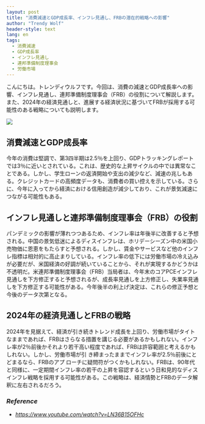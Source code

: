 ```yaml
---
layout: post
title: "消費減速とGDP成長率、インフレ見通し、FRBの潜在的戦略への影響"
author: "Trendy Wolf"
header-style: text
lang: en
tags:
  - 消費減速
  - GDP成長率
  - インフレ見通し
  - 連邦準備制度理事会
  - 労働市場
---
```


こんにちは。トレンディウルフです。今回は、消費の減速とGDP成長率への影響、インフレ見通し、連邦準備制度理事会（FRB）の役割について解説します。また、2024年の経済見通しと、進展する経済状況に基づいてFRBが採用する可能性のある戦略についても説明します。

<img
    src="https://i.ytimg.com/vi/LN36B15OFHc/hqdefault.jpg"
/>


## 消費減速とGDP成長率
今年の消費は堅調で、第3四半期は2.5％を上回り、GDPトラッキングレポートでは3％に近いとされている。これは、歴史的な上昇サイクルの中では異常なことである。しかし、学生ローンの返済開始や支出の減少など、減速の兆しもある。クレジットカードの高頻度データも、消費者の買い控えを示している。さらに、今年に入ってから経済における信用創造が減少しており、これが景気減速につながる可能性もある。

## インフレ見通しと連邦準備制度理事会（FRB）の役割
パンデミックの影響が薄れつつあるため、インフレ率は年後半に改善すると予想される。中国の景気低迷によるディスインフレは、ホリデーシーズン中の米国小売物価に恩恵をもたらすと予想される。しかし、賃金やサービスなど他のインフレ指標は相対的に高止まりしている。インフレ率の低下には労働市場の冷え込みが必要だが、米国経済の好調が続いていることから、それが実現するかどうかは不透明だ。米連邦準備制度理事会（FRB）当局者は、今年末のコアPCEインフレ見通しを下方修正すると予想されるが、成長率見通しを上方修正し、失業率見通しを下方修正する可能性がある。今年後半の利上げ決定は、これらの修正予想と今後のデータ次第となる。

## 2024年の経済見通しとFRBの戦略
2024年を見据えて、経済が引き続きトレンド成長を上回り、労働市場がタイトなままであれば、FRBはさらなる措置を講じる必要があるかもしれない。インフレ率が2％前後かそれより若干高い程度であれば、FRBは許容範囲と考えるかもしれない。しかし、労働市場が引 き締まったままでインフレ率が2.5％前後にとどまるなら、FRBのアプ ローチに疑問符がつくかもしれない。FRBは、90年代と同様に、一定期間インフレ率の若干の上昇を容認するという日和見的なディスインフレ戦略を採用する可能性がある。この戦略は、経済情勢とFRBのデータ解釈に左右されるだろう。


### _Reference_
- _https://www.youtube.com/watch?v=LN36B15OFHc_

